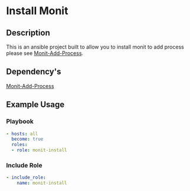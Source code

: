 # Install Monit

## Description

This is an ansible project built to allow you to install monit to add process please see [Monit-Add-Process](https://github.com/hertzigger/monit-add-process).

## Dependency's

[Monit-Add-Process](https://github.com/hertzigger/monit-add-process)

## Example Usage

### Playbook

```yaml
- hosts: all
  become: true
  roles:
  - role: monit-install
```

### Include Role

```yaml
- include_role:
    name: monit-install
```